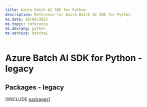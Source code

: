 ```yaml
---
title: Azure Batch AI SDK for Python
description: Reference for Azure Batch AI SDK for Python
ms.date: 10/09/2025
ms.topic: reference
ms.devlang: python
ms.service: batchai
---
```

# Azure Batch AI SDK for Python - legacy
## Packages - legacy
[!INCLUDE [packages](batch-ai-index.md)]